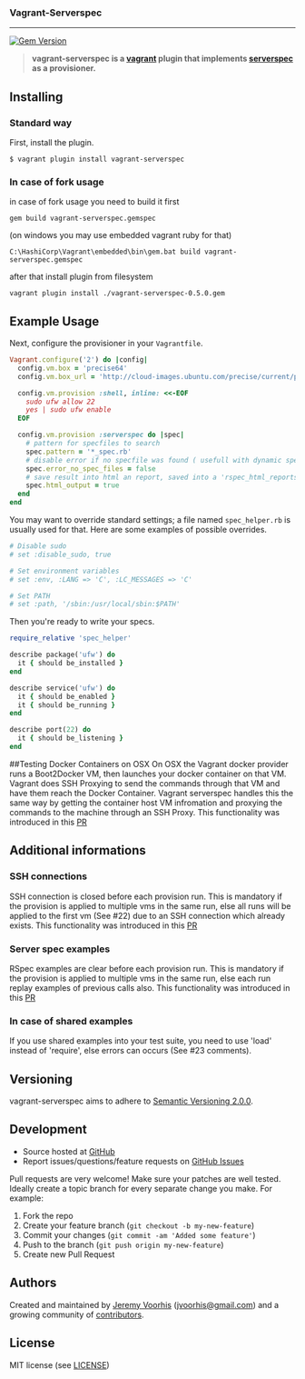 ### Vagrant-Serverspec
***

[![Gem Version](https://badge.fury.io/rb/vagrant-serverspec.svg)](http://badge.fury.io/rb/vagrant-serverspec)

> **vagrant-serverspec is a [vagrant][vagrant] plugin that implements
> [serverspec][serverspec] as a provisioner.**

## Installing
### Standard way
First, install the plugin.

```shell
$ vagrant plugin install vagrant-serverspec
```
### In case of fork usage
in case of fork usage you need to build it first
```shell
gem build vagrant-serverspec.gemspec
```
(on windows you may use embedded vagrant ruby for that)
```shell
C:\HashiCorp\Vagrant\embedded\bin\gem.bat build vagrant-serverspec.gemspec
```
after that install plugin from filesystem
```shell
vagrant plugin install ./vagrant-serverspec-0.5.0.gem
```

## Example Usage

Next, configure the provisioner in your `Vagrantfile`.

```ruby
Vagrant.configure('2') do |config|
  config.vm.box = 'precise64'
  config.vm.box_url = 'http://cloud-images.ubuntu.com/precise/current/precise-server-cloudimg-vagrant-amd64-disk1.box'

  config.vm.provision :shell, inline: <<-EOF
    sudo ufw allow 22
    yes | sudo ufw enable
  EOF

  config.vm.provision :serverspec do |spec|
    # pattern for specfiles to search
    spec.pattern = '*_spec.rb'
    # disable error if no specfile was found ( usefull with dynamic specfile retrieving through another provisionner like Ansible Galaxy => specfiles can be saved into ansible role repository for example ). Default: true
    spec.error_no_spec_files = false
    # save result into html an report, saved into a 'rspec_html_reports' directory. Default: false
    spec.html_output = true
  end
end
```

You may want to override standard settings; a file named `spec_helper.rb` is usually used for that. Here are some examples of possible overrides.

```ruby
# Disable sudo
# set :disable_sudo, true

# Set environment variables
# set :env, :LANG => 'C', :LC_MESSAGES => 'C' 

# Set PATH
# set :path, '/sbin:/usr/local/sbin:$PATH'
```

Then you're ready to write your specs.

```ruby
require_relative 'spec_helper'

describe package('ufw') do
  it { should be_installed }
end

describe service('ufw') do
  it { should be_enabled }
  it { should be_running }
end

describe port(22) do
  it { should be_listening }
end
```

##Testing Docker Containers on OSX
On OSX the Vagrant docker provider runs a Boot2Docker VM, then launches your docker container on that VM. Vagrant does SSH Proxying to send the commands through that VM and have them reach the Docker Container. Vagrant serverspec handles this the same way by getting the container host VM infromation and proxying the commands to the machine through an SSH Proxy. This functionality was introduced in this [PR](https://github.com/jvoorhis/vagrant-serverspec/pull/17) 

## Additional informations

### SSH connections

SSH connection is closed before each provision run.
This is mandatory if the provision is applied to multiple vms in the same run,
else all runs will be applied to the first vm (See #22) due to an SSH
connection which already exists.
This functionality was introduced in this [PR](https://github.com/jvoorhis/vagrant-serverspec/pull/23)

### Server spec examples

RSpec examples are clear before each provision run.
This is mandatory if the provision is applied to multiple vms in the same run,
else each run replay examples of previous calls also.
This functionality was introduced in this [PR](https://github.com/jvoorhis/vagrant-serverspec/pull/23)

### In case of shared examples

If you use shared examples into your test suite, you need to use 'load' instead
of 'require', else errors can occurs (See #23 comments).

## Versioning

vagrant-serverspec aims to adhere to [Semantic Versioning 2.0.0][semver].

## Development

* Source hosted at [GitHub][repo]
* Report issues/questions/feature requests on [GitHub Issues][issues]

Pull requests are very welcome! Make sure your patches are well tested.
Ideally create a topic branch for every separate change you make. For
example:

1. Fork the repo
2. Create your feature branch (`git checkout -b my-new-feature`)
3. Commit your changes (`git commit -am 'Added some feature'`)
4. Push to the branch (`git push origin my-new-feature`)
5. Create new Pull Request

## Authors

Created and maintained by [Jeremy Voorhis][jvoorhis] (<jvoorhis@gmail.com>) and
a growing community of [contributors][contributors].

## License

MIT license (see [LICENSE][license])

[vagrant]: http://vagrantup.com
[serverspec]: http://serverspec.org
[semver]: http://semver.org/

[repo]: https://github.com/jvoorhis/vagrant-serverspec
[issues]: https://github.com/jvoorhis/vagrant-serverspec/issues

[jvoorhis]: https://github.com/jvoorhis
[contributors]: https://github.com/jvoorhis/vagrant-serverspec/graphs/contributors

[license]: https://github.com/jvoorhis/vagrant-serverspec/blob/master/LICENSE

